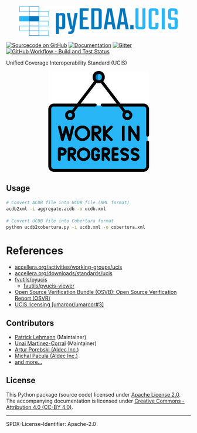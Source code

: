 <p align="center">
  <a title="edaa-org.github.io/pyEDAA.UCIS" href="https://edaa-org.github.io/pyEDAA.UCIS"><img height="80px" src="doc/_static/logo.svg"/></a>
</p>

[![Sourcecode on GitHub](https://img.shields.io/badge/pyEDAA-UCIS-29b6f6.svg?longCache=true&style=flat-square&logo=GitHub&labelColor=0277bd)](https://GitHub.com/edaa-org/pyEDAA.UCIS)
[![Documentation](https://img.shields.io/website?longCache=true&style=flat-square&label=edaa-org.github.io%2FpyEDAA.UCIS&logo=GitHub&logoColor=fff&up_color=blueviolet&up_message=Read%20now%20%E2%9E%9A&url=https%3A%2F%2Fedaa-org.github.io%2FpyEDAA.UCIS%2Findex.html)](https://edaa-org.github.io/pyEDAA.UCIS/)
[![Gitter](https://img.shields.io/badge/chat-on%20gitter-4db797.svg?longCache=true&style=flat-square&logo=gitter&logoColor=e8ecef)](https://gitter.im/hdl/community)  
[![GitHub Workflow - Build and Test Status](https://img.shields.io/github/workflow/status/edaa-org/pyEDAA.UCIS/Pipeline/main?longCache=true&style=flat-square&label=Build%20and%20Test&logo=GitHub%20Actions&logoColor=FFFFFF)](https://GitHub.com/edaa-org/pyEDAA.UCIS/actions/workflows/Pipeline.yml)

<!--
[![Sourcecode License](https://img.shields.io/pypi/l/pyEDAA.UCIS?longCache=true&style=flat-square&logo=Apache&label=code)](LICENSE.md)
[![Documentation License](https://img.shields.io/badge/doc-CC--BY%204.0-green?longCache=true&style=flat-square&logo=CreativeCommons&logoColor=fff)](LICENSE.md)

[![PyPI](https://img.shields.io/pypi/v/pyEDAA.UCIS?longCache=true&style=flat-square&logo=PyPI&logoColor=FBE072)](https://pypi.org/project/pyEDAA.UCIS/)
![PyPI - Status](https://img.shields.io/pypi/status/pyEDAA.UCIS?longCache=true&style=flat-square&logo=PyPI&logoColor=FBE072)
![PyPI - Python Version](https://img.shields.io/pypi/pyversions/pyEDAA.UCIS?longCache=true&style=flat-square&logo=PyPI&logoColor=FBE072)  

[![Libraries.io status for latest release](https://img.shields.io/librariesio/release/pypi/pyEDAA.UCIS?longCache=true&style=flat-square&logo=Libraries.io&logoColor=fff)](https://libraries.io/github/edaa-org/pyEDAA.UCIS)
[![Codacy - Quality](https://img.shields.io/codacy/grade/39d312bf98244961975559f141c3e000?longCache=true&style=flat-square&logo=Codacy)](https://app.codacy.com/gh/edaa-org/pyEDAA.UCIS)
[![Codacy - Coverage](https://img.shields.io/codacy/coverage/39d312bf98244961975559f141c3e000?longCache=true&style=flat-square&logo=Codacy)](https://app.codacy.com/gh/edaa-org/pyEDAA.UCIS)
[![Codecov - Branch Coverage](https://img.shields.io/codecov/c/github/edaa-org/pyEDAA.UCIS?longCache=true&style=flat-square&logo=Codecov)](https://codecov.io/gh/edaa-org/pyEDAA.UCIS)

[![Dependent repos (via libraries.io)](https://img.shields.io/librariesio/dependent-repos/pypi/pyEDAA.UCIS?longCache=true&style=flat-square&logo=GitHub)](https://GitHub.com/edaa-org/pyEDAA.UCIS/network/dependents)
[![Requires.io](https://img.shields.io/requires/github/edaa-org/pyEDAA.UCIS?longCache=true&style=flat-square)](https://requires.io/github/EDAA-ORG/pyEDAA.UCIS/requirements/?branch=main)
[![Libraries.io SourceRank](https://img.shields.io/librariesio/sourcerank/pypi/pyEDAA.UCIS?longCache=true&style=flat-square)](https://libraries.io/github/edaa-org/pyEDAA.UCIS/sourcerank)
-->

Unified Coverage Interoperability Standard (UCIS)

<p align="center">
  <a title="edaa-org.github.io/pyEDAA.UCIS" href="https://edaa-org.github.io/pyEDAA.UCIS"><img height="275px" src="doc/_static/work-in-progress.png"/></a>
</p>


## Usage

```Bash
# Convert ACDB file into UCDB file (XML format)
acdb2xml -i aggregate.acdb -o ucdb.xml

# Convert UCDB file into Cobertura format
python ucdb2cobertura.py -i ucdb.xml -o cobertura.xml
```


# References

- [accellera.org/activities/working-groups/ucis](https://www.accellera.org/activities/working-groups/ucis/)
- [accellera.org/downloads/standards/ucis](https://www.accellera.org/downloads/standards/ucis)
- [fvutils/pyucis](https://github.com/fvutils/pyucis)
  - [fvutils/pyucis-viewer](https://github.com/fvutils/pyucis-viewer)
- [Open Source Verification Bundle (OSVB): Open Source Verification Report (OSVR)](https://umarcor.github.io/osvb/apis/logging.html#unified-coverage-database-ucdb)
- [UCIS licensing [umarcor/umarcor#3]](https://github.com/umarcor/umarcor/issues/3)


## Contributors
* [Patrick Lehmann](https://github.com/Paebbels) (Maintainer)
* [Unai Martinez-Corral](https://GitHub.com/umarcor) (Maintainer)
* [Artur Porebski (Aldec Inc.)](https://github.com/por3bski)
* [Michal Pacula (Aldec Inc.)](https://github.com/mikep996)
* [and more...](https://github.com/edaa-org/pyEDAA.UCIS/graphs/contributors)


## License

This Python package (source code) licensed under [Apache License 2.0](LICENSE.md).  
The accompanying documentation is licensed under [Creative Commons - Attribution 4.0 (CC-BY 4.0)](doc/Doc-License.rst).

-------------------------
SPDX-License-Identifier: Apache-2.0
